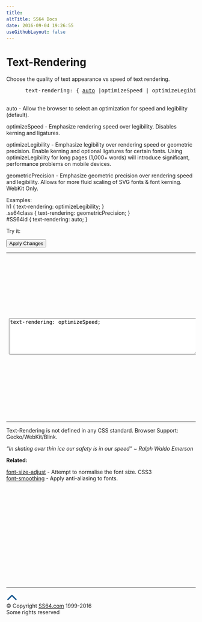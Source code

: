 ```yaml
---
title:
altTitle: SS64 Docs
date: 2016-09-04 19:26:55
useGithubLayout: false
---
```

<!-- #BeginLibraryItem "/Library/head_css.lbi" --><!-- #EndLibraryItem --><h1>Text-Rendering</h1>
<p>Choose the quality of text appearance vs speed of text rendering.</p>
<pre>      text-rendering: { <u>auto</u> |optimizeSpeed | optimizeLegibility | geometricPrecision ;}
</pre>
<p><br>
<span class="code">auto</span>  - Allow the browser to select an optimization for speed and legibility (default).</p>
<p> <span class="code">optimizeSpeed</span> - Emphasize rendering speed over legibility. Disables kerning and ligatures.     </p>
<p><span class="code">optimizeLegibility</span> - Emphasize legibility over rendering speed or geometric precision. Enable kerning and optional ligatures for certain fonts. Using <span class="code">optimizeLegibility</span> for long pages (1,000+ words) will introduce significant, performance problems on mobile devices.</p>
<p><span class="code">geometricPrecision</span> - Emphasize geometric precision over rendering speed and legibility. Allows for more fluid scaling of SVG fonts &amp; font kerning. WebKit Only.<br>
</p>
<p>Examples:<br>
  <span class="code">h1 { text-rendering: optimizeLegibility;  }<br>
.ss64class { text-rendering: geometricPrecision; }</span><br>
    <span class="code">#SS64id { text-rendering: auto;  }</span>    <br>
</p>
<p>Try it:</p><input type="button" onclick="ApplyStyle()" value="Apply Changes">
<table>
  <tbody><tr>
    <td><textarea name="tryit" id="trycode" cols="60" rows="6" onfocus="this.style.background='#fff';" onblur="this.style.background='#eee';" tabindex="1">text-rendering: optimizeSpeed;
</textarea></td>
    <td><div id="tryresult">A stationary object remains stationary if the sum of the forces acting upon it - resultant force - is zero. A moving object with a zero resultant force keeps moving at the same speed and in the same direction.</div></td>
  </tr>
</tbody></table>
<p>Text-Rendering is not defined in any CSS standard. Browser Support: Gecko/WebKit/Blink.</p>
<p class="quote"><i>“In skating over thin ice our safety is in our speed” ~ Ralph Waldo Emerson</i></p><p><b>Related:</b></p>
<p><span class="Limited"><a href="font-size-adjust.html">font-size-adjust</a> - Attempt to normalise the font size. CSS3</span><br>
<a href="font-smoothing.html">font-smoothing</a> - <span class="Limited">Apply anti-aliasing to fonts.</span></p><!-- #BeginLibraryItem "/Library/foot_css.lbi" --><p>
<!-- CSS -->
<ins class="adsbygoogle" style="display:inline-block;width:300px;height:250px" data-ad-client="ca-pub-6140977852749469" data-ad-slot="2739097502"></ins>
<script>
(adsbygoogle = window.adsbygoogle || []).push({});
</script></p>
<hr>
<div id="bl" class="footer"><a href="text-rendering.html#"><img src="../images/top.png" width="30" height="22" alt="Back to the Top"></a></div>
<div id="br" class="footer, tagline">© Copyright <a href="http://ss64.com/">SS64.com</a> 1999-2016<br>
Some rights reserved</div><!-- #EndLibraryItem -->

